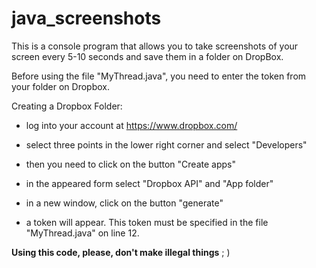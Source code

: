 # java_screenshots
This is a console program that allows you to take screenshots of your screen every 5-10 seconds
 and save them in a folder on DropBox.

Before using the file "MyThread.java", you need to enter the token from your folder on Dropbox.

Creating a Dropbox Folder:

- log into your account at https://www.dropbox.com/

- select three points in the lower right corner and select "Developers"

- then you need to click on the button "Create apps"

- in the appeared form select "Dropbox API" and "App folder"

- in a new window, click on the button "generate"

- a token will appear. This token must be specified in the file "MyThread.java" on line 12.


**Using this code, please, don't make illegal things** ; )